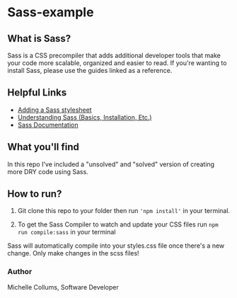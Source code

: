 # Sass-example

## What is Sass?
Sass is a CSS precompiler that adds additional developer tools that make your code more scalable, organized and easier to read. If you're wanting to install Sass, please use the guides linked as a reference.

## Helpful Links
* [Adding a Sass stylesheet](https://create-react-app.dev/docs/adding-a-sass-stylesheet/)
* [Understanding Sass (Basics, Installation, Etc.)](https://blog.bitsrc.io/the-complete-beginners-guide-to-sass-ee8d5278f4c)
* [Sass Documentation](https://sass-lang.com/guide)

## What you'll find
In this repo I've included a "unsolved" and "solved" version of creating more DRY code using Sass. 

## How to run?
1. Git clone this repo to your folder then run ```'npm install'``` in your terminal.

2. To get the Sass Compiler to watch and update your CSS files
run ```npm run compile:sass``` in your terminal

Sass will automatically compile into your styles.css file once there's a new change. Only make changes in the scss files!

### Author
Michelle Collums, Software Developer


